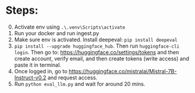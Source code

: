 # Steps:

0. Activate env using `.\.venv\Scripts\activate`
1. Run your docker and run ingest.py
2. Make sure env is activated. Install deepeval: `pip install deepeval`
3. `pip install --upgrade huggingface_hub`. Then run `huggingface-cli login`. Then go to: https://huggingface.co/settings/tokens and then create account, verify email, and then create tokens (write access) and paste it in terminal.
4. Once logged in, go to https://huggingface.co/mistralai/Mistral-7B-Instruct-v0.2  and request access.
5. Run `python eval_llm.py` and wait for around 20 mins.